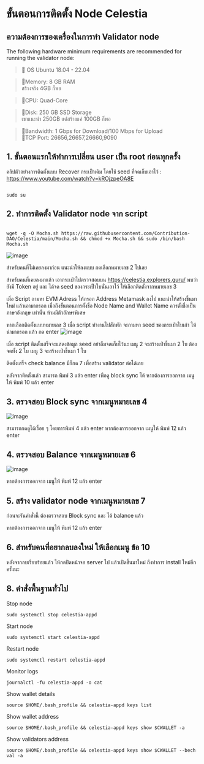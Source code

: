 # ขั้นตอนการติดตั้ง Node Celestia

## ความต้องการของเครื่องในการทำ Validator node
The following hardware minimum requirements are recommended for running the validator node:

>:black_square_button:  OS Ubuntu 18.04 - 22.04<br> 

>:black_square_button:Memory: 8 GB RAM<br> 
สร้างจริง 4GB ก็พอ

>:black_square_button:CPU: Quad-Core<br> 

>:black_square_button:Disk: 250 GB SSD Storage<br> 
เขาแนะนำ 250GB แต่่สร้างแค่ 100GB ก็พอ

>:black_square_button:Bandwidth: 1 Gbps for Download/100 Mbps for Upload<br> 
>:black_square_button:TCP Port: 26656,26657,26660,9090<br>


## 1. ขั้นตอนแรกให้ทำการเปลี่ยน user เป็น root ก่อนทุกครั้ง

คลิปตัวอย่างการติดตั้งแบบ Recover กระเป็าเดิม โดยใช้ seed ที่จดเก็บเอาไว้ : https://www.youtube.com/watch?v=kROjzpeOA8E

```

sudo su
```


## 2. ทำการติดตั้ง Validator node จาก script 

```

wget -q -O Mocha.sh https://raw.githubusercontent.com/Contribution-DAO/Celestia/main/Mocha.sh && chmod +x Mocha.sh && sudo /bin/bash Mocha.sh
```
![image](https://user-images.githubusercontent.com/83507970/207964123-382545a1-1ad1-451e-8bc7-0069cab03330.png)

สำหรับคนที่ไม่เคยลงมาก่อน แนะนำให้ลงแบบ กดเลือกหมายเลข 2 ไปเลย


สำหรับคนที่เคยลงมาแล้ว เอากระเป๋าไปตรวจสอบบน https://celestia.explorers.guru/ พบว่ายังมี Token อยู่ และ ได้จด seed ของกระเป็าใบนั่นเอาไว้
ให้เลือกติดตั้งจากหมายเลข 3 


เมื่อ Script ถามหา EVM Adress ให้กรอก Address Metamask ลงไป แนะนำให้สร้างขึ้นมาใหม่ แล้วเอามากรอก
เมื่อถึงขั้นตอนการตั้งชื่อ Node Name and Wallet Name  ควรตั้งชื่อเป็น ภาษาอังกฤษ เท่านั้น ห้ามมีตัวอักษรพิเศษ 

หากเลือกติดตั้งแบบหมายเลข 3 เมื่อ script ทำงานไปสักพัก จะถามหา seed ของกระเป๋าใบเก่า ให้นำมากรอก แล้ว กด enter
![image](https://user-images.githubusercontent.com/83507970/207965395-5d1f2601-65b1-46d1-9f3a-a3c547044a1c.png)


เมื่อ script ติดตั้งเสร็จจะแสดงข้อมูล seed อย่าลืมจดเก็บไว้นะ
เมนู 2 จะสร้างเป่าขึ้นมา 2 ใบ ต้องจดทั้ง 2 ใบ
เมนู 3 จะสร้างเป่าขึ้นมา 1 ใบ 

ติดตั้งเสร็จ check balance มีก็กด 7 เพื่อสร้าง validator ต่อได้เลย

หลังจากติดตั้งแล้ว สามารถ พิมพ์ 3 แล้ว enter เพือดู block sync ได้
หากต้องการออกจาก เมนูให้ พิมพ์ 10 แล้ว enter



## 3. ตรวจสอบ Block sync จากเมนูหมายเลข 4

![image](https://user-images.githubusercontent.com/83507970/207965965-076c6195-1b30-440e-8fb0-559cd7f6d587.png)

สามารถกดดูได้เรื่อย ๆ โดยการพิมพ์ 4 แล้ว enter หากต้องการออกจาก เมนูให้ พิมพ์ 12 แล้ว enter




## 4. ตรวจสอบ Balance  จากเมนูหมายเลข 6

![image](https://user-images.githubusercontent.com/83507970/207965810-2aa666c3-1f83-4563-9a18-cf0346087e5b.png)

หากต้องการออกจาก เมนูให้ พิมพ์ 12 แล้ว enter


## 5. สร้าง validator node จากเมนูหมายเลข 7
ก่อนจะรันคำสั่งนี้ ต้องตรวจสอบ Block sync และ ได้ balance แล้ว 


หากต้องการออกจาก เมนูให้ พิมพ์ 12 แล้ว enter


## 6. สำหรับคนที่อยากลบลงใหม่ ให้เลือกเมนู ข้อ 10
หลังจากลบเรียบร้อยแล้ว ให้กดปิดหน้าจอ server ไป แล้วเปิดขึ้นมาใหม่ ถึงทำการ install ใหม่อีกครั้งนะ







## 8. คำสั่งพื้นฐานทั่วไป

Stop node
```
sudo systemctl stop celestia-appd
```


Start node
```
sudo systemctl start celestia-appd
```


Restart node
```
sudo systemctl restart celestia-appd
```

Monitor logs
```
journalctl -fu celestia-appd -o cat
```


Show wallet details
```
source $HOME/.bash_profile && celestia-appd keys list
```

Show wallet address
```
source $HOME/.bash_profile && celestia-appd keys show $CWALLET -a
```


Show validators address
```
source $HOME/.bash_profile && celestia-appd keys show $CWALLET --bech val -a
```





